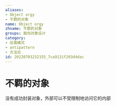 ```yaml
---
aliases:
- Object orgy
- 不羁的对象
name: Object orgy
zhname: 不羁的对象
groups: 面向对象设计
category:
- 反面模式
- antipattern
- 方法论
id: 20220703232155_7ca9131f203d4dac
---
```


# 不羁的对象


没有成功封装对象，外部可以不受限制地访问它的内部
